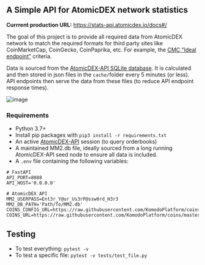 ## A Simple API for AtomicDEX network statistics

**Currrent production URL:** https://stats-api.atomicdex.io/docs#/

The goal of this project is to provide all required data from AtomicDEX network to match the required formats for third party sites like CoinMarketCap, CoinGecko, CoinPaprika, etc. For example, the [CMC "Ideal endpoint"](https://docs.google.com/document/d/1S4urpzUnO2t7DmS_1dc4EL4tgnnbTObPYXvDeBnukCg/edit#) criteria.

Data is sourced from the [AtomicDEX-API SQLite database](https://developers.komodoplatform.com/basic-docs/atomicdex/atomicdex-tutorials/query-the-mm2-database.html#my-swaps). It is calculated and then stored in json files in the `cache/`folder every 5 minutes (or less). API endpoints then serve the data from these files (to reduce API endpoint response times).

![image](https://user-images.githubusercontent.com/24797699/109954887-7030db00-7d14-11eb-9b4d-b384082c0705.png)

### Requirements

- Python 3.7+
- Install pip packages with `pip3 install -r requirements.txt`
- An active [AtomicDEX-API](https://github.com/KomodoPlatform/atomicDEX-API) session (to query orderbooks)
- A maintained MM2.db file, ideally sourced from a long running AtomicDEX-API seed node to ensure all data is included.
- A `.env` file containing the following variables:

```
# FastAPI
API_PORT=8088
API_HOST='0.0.0.0'

# AtomicDEX API
MM2_USERPASS=Ent3r_Y@ur_Us3rP@ssw0rd_H3r3
MM2_DB_PATH='Path/To/MM2.db'
COINS_CONFIG_URL=https://raw.githubusercontent.com/KomodoPlatform/coins/master/utils/coins_config.json
COINS_URL=https://raw.githubusercontent.com/KomodoPlatform/coins/master/coins
```

## Testing

- To test everything: `pytest -v`
- To test a specific file: `pytest -v tests/test_file.py`


